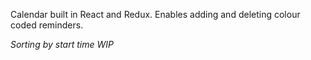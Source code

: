 Calendar built in React and Redux. Enables adding and deleting colour coded reminders.

_Sorting by start time WIP_